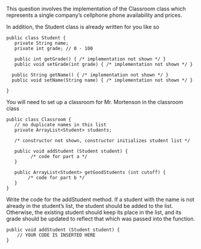 This question involves the implementation of the Classroom class which represents a single company’s cellphone phone availability and prices.

In addition, the Student class is already written for you like so

```
public class Student {
   private String name;
   private int grade; // 0 - 100
   
   public int getGrade() { /* implementation not shown */ }
   public void setGrade(int grade) { /* implementation not shown */ }

  public String getName() { /* implementation not shown */ }
  public void setName(String name) { /* implementation not shown */ }

}
```

You will need to set up a classroom for Mr. Mortenson in the classroom class

```
public class Classroom {
   // no duplicate names in this list
   private ArrayList<Student> students;

   /* constructor not shown, constructor initializes student list */

   public void addStudent (Student student) {
         /* code for part a */
   } 

   public ArrayList<Student> getGoodStudents (int cutoff) {
        /* code for part b */
   }
}
```

Write the code for the addStudent method. If a student with the name is not already in the student’s list, the student should be added to the list. Otherwise, the existing student should keep its place in the list, and its grade should be updated to reflect that which was passed into the function.
```
public void addStudent (Student student) {
    // YOUR CODE IS INSERTED HERE
}
```

